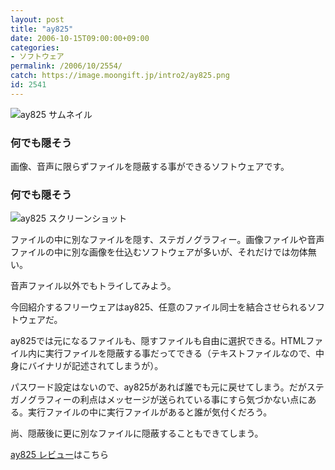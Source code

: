 ```yaml
---
layout: post
title: "ay825"
date: 2006-10-15T09:00:00+09:00
categories:
- ソフトウェア
permalink: /2006/10/2554/
catch: https://image.moongift.jp/intro2/ay825.png
id: 2541
---
```

 ![ay825 サムネイル](https://image.moongift.jp/intro2/ay825.t.png "ay825 サムネイル")
  

### 何でも隠そう
  
画像、音声に限らずファイルを隠蔽する事ができるソフトウェアです。  
<!--more-->  

### 何でも隠そう
  

![ay825 スクリーンショット](https://image.moongift.jp/intro2/ay825.png "ay825 スクリーンショット")

  

ファイルの中に別なファイルを隠す、ステガノグラフィー。画像ファイルや音声ファイルの中に別な画像を仕込むソフトウェアが多いが、それだけでは勿体無い。

  

音声ファイル以外でもトライしてみよう。

  

今回紹介するフリーウェアはay825、任意のファイル同士を結合させられるソフトウェアだ。

  

ay825では元になるファイルも、隠すファイルも自由に選択できる。HTMLファイル内に実行ファイルを隠蔽する事だってできる（テキストファイルなので、中身にバイナリが記述されてしまうが）。

  

パスワード設定はないので、ay825があれば誰でも元に戻せてしまう。だがステガノグラフィーの利点はメッセージが送られている事にすら気づかない点にある。実行ファイルの中に実行ファイルがあると誰が気付くだろう。

  

尚、隠蔽後に更に別なファイルに隠蔽することもできてしまう。

  

[ay825 レビュー](http://fw.moongift.jp/review/i-2555.html)はこちら

